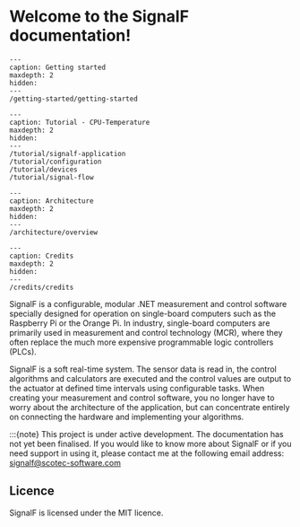 # Welcome to the SignalF documentation!

```{toctree}
---
caption: Getting started
maxdepth: 2
hidden:
---
/getting-started/getting-started
```

```{toctree}
---
caption: Tutorial - CPU-Temperature
maxdepth: 2
hidden:
---
/tutorial/signalf-application
/tutorial/configuration
/tutorial/devices
/tutorial/signal-flow
```

```{toctree}
---
caption: Architecture
maxdepth: 2
hidden:
---
/architecture/overview
```

```{toctree}
---
caption: Credits
maxdepth: 2
hidden:
---
/credits/credits
```


SignalF is a configurable, modular .NET measurement and control software specially designed for operation on single-board computers such as the Raspberry Pi or the Orange Pi. In industry, single-board computers are primarily used in measurement and control technology (MCR), where they often replace the much more expensive programmable logic controllers (PLCs).

SignalF is a soft real-time system. The sensor data is read in, the control algorithms and calculators are executed and the control values are output to the actuator at defined time intervals using configurable tasks. When creating your measurement and control software, you no longer have to worry about the architecture of the application, but can concentrate entirely on connecting the hardware and implementing your algorithms.

:::{note}
This project is under active development.
The documentation has not yet been finalised. If you would like to know more about SignalF or if you need support in using it, please contact me at the following email address: <br>
signalf@scotec-software.com


## Licence

SignalF is licensed under the MIT licence.

